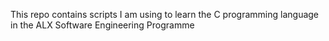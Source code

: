 This repo contains scripts I am using to learn the C programming language in the ALX Software Engineering Programme
